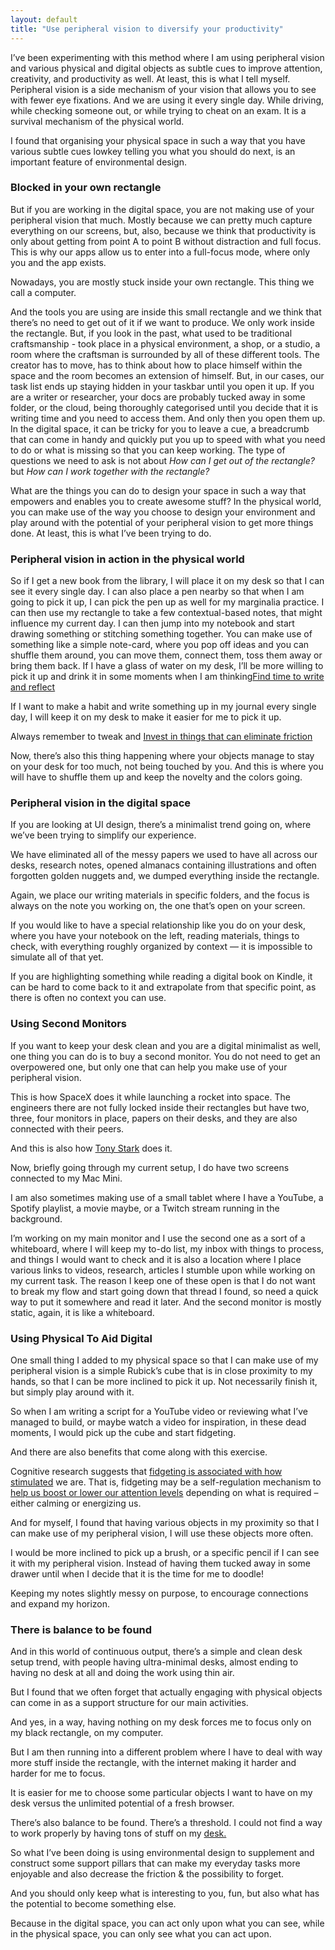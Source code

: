 ```yaml
---
layout: default
title: "Use peripheral vision to diversify your productivity"
---
```


I’ve been experimenting with this method where I am using peripheral vision and various physical and digital objects as subtle cues to improve attention, creativity, and productivity as well. At least, this is what I tell myself. Peripheral vision is a side mechanism of your vision that allows you to see with fewer eye fixations. And we are using it every single day. While driving, while checking someone out, or while trying to cheat on an exam. It is a survival mechanism of the physical world.

I found that organising your physical space in such a way that you have various subtle cues lowkey telling you what you should do next, is an important feature of environmental design.

### Blocked in your own rectangle


But if you are working in the digital space, you are not making use of your peripheral vision that much. Mostly because we can pretty much capture everything on our screens, but, also, because we think that productivity is only about getting from point A to point B without distraction and full focus. This is why our apps allow us to enter into a full-focus mode, where only you and the app exists.

Nowadays, you are mostly stuck inside your own rectangle. This thing we call a computer.

And the tools you are using are inside this small rectangle and we think that there’s no need to get out of it if we want to produce. We only work inside the rectangle. But, if you look in the past, what used to be traditional craftsmanship - took place in a physical environment, a shop, or a studio, a room where the craftsman is surrounded by all of these different tools. The creator has to move, has to think about how to place himself within the space and the room becomes an extension of himself. But, in our cases, our task list ends up staying hidden in your taskbar until you open it up. If you are a writer or researcher, your docs are probably tucked away in some folder, or the cloud, being thoroughly categorised until you decide that it is writing time and you need to access them. And only then you open them up. In the digital space, it can be tricky for you to leave a cue, a breadcrumb that can come in handy and quickly put you up to speed with what you need to do or what is missing so that you can keep working. The type of questions we need to ask is not about *How can I get out of the rectangle?* but *How can I work together with the rectangle?*

What are the things you can do to design your space in such a way that empowers and enables you to create awesome stuff? In the physical world, you can make use of the way you choose to design your environment and play around with the potential of your peripheral vision to get more things done. At least, this is what I’ve been trying to do.

### Peripheral vision in action in the physical world


So if I get a new book from the library, I will place it on my desk so that I can see it every single day. I can also place a pen nearby so that when I am going to pick it up, I can pick the pen up as well for my marginalia practice. I can then use my rectangle to take a few contextual-based notes, that might influence my current day. I can then jump into my notebook and start drawing something or stitching something together. You can make use of something like a simple note-card, where you pop off ideas and you can shuffle them around, you can move them, connect them, toss them away or bring them back. If I have a glass of water on my desk, I’ll be more willing to pick it up and drink it in some moments when I am thinking[Find time to write and reflect](writing/reflect)

If I want to make a habit and write something up in my journal every single day, I will keep it on my desk to make it easier for me to pick it up.

Always remember to tweak and [Invest in things that can eliminate friction](/writing/friction)

Now, there’s also this thing happening where your objects manage to stay on your desk for too much, not being touched by you. And this is where you will have to shuffle them up and keep the novelty and the colors going.

### Peripheral vision in the digital space


If you are looking at UI design, there’s a minimalist trend going on, where we’ve been trying to simplify our experience.

We have eliminated all of the messy papers we used to have all across our desks, research notes, opened almanacs containing illustrations and often forgotten golden nuggets and, we dumped everything inside the rectangle.

Again, we place our writing materials in specific folders, and the focus is always on the note you working on, the one that’s open on your screen.

If you would like to have a special relationship like you do on your desk, where you have your notebook on the left, reading materials, things to check, with everything roughly organized by context — it is impossible to simulate all of that yet.

If you are highlighting something while reading a digital book on Kindle, it can be hard to come back to it and extrapolate from that specific point, as there is often no context you can use.

### Using Second Monitors


If you want to keep your desk clean and you are a digital minimalist as well, one thing you can do is to buy a second monitor. You do not need to get an overpowered one, but only one that can help you make use of your peripheral vision.

This is how SpaceX does it while launching a rocket into space. The engineers there are not fully locked inside their rectangles but have two, three, four monitors in place, papers on their desks, and they are also connected with their peers.

And this is also how  [Tony Stark](https://youtu.be/TC77zYMoKJE)  does it.

Now, briefly going through my current setup, I do have two screens connected to my Mac Mini.

I am also sometimes making use of a small tablet where I have a YouTube, a Spotify playlist, a movie maybe, or a Twitch stream running in the background.

I’m working on my main monitor and I use the second one as a sort of a whiteboard, where I will keep my to-do list, my inbox with things to process, and things I would want to check and it is also a location where I place various links to videos, research, articles I stumble upon while working on my current task. The reason I keep one of these open is that I do not want to break my flow and start going down that thread I found, so need a quick way to put it somewhere and read it later. And the second monitor is mostly static, again, it is like a whiteboard.

### Using Physical To Aid Digital


One small thing I added to my physical space so that I can make use of my peripheral vision is a simple Rubick’s cube that is in close proximity to my hands, so that I can be more inclined to pick it up. Not necessarily finish it, but simply play around with it.

So when I am writing a script for a YouTube video or reviewing what I’ve managed to build, or maybe watch a video for inspiration, in these dead moments, I would pick up the cube and start fidgeting.

And there are also benefits that come along with this exercise.

Cognitive research suggests that  [fidgeting is associated with how stimulated](http://journal.frontiersin.org/article/10.3389/fpsyg.2013.00619/full)  we are. That is, fidgeting may be a self-regulation mechanism to  [help us boost or lower our attention levels](http://mentalhealth.media.mit.edu/wp-content/uploads/sites/46/2016/04/isbisterworkshoppaper.pdf)  depending on what is required – either calming or energizing us.

And for myself, I found that having various objects in my proximity so that I can make use of my peripheral vision, I will use these objects more often.

I would be more inclined to pick up a brush, or a specific pencil if I can see it with my peripheral vision. Instead of having them tucked away in some drawer until when I decide that it is the time for me to doodle!

Keeping my notes slightly messy on purpose, to encourage connections and expand my horizon.

### There is balance to be found


And in this world of continuous output, there’s a simple and clean desk setup trend, with people having ultra-minimal desks, almost ending to having no desk at all and doing the work using thin air.

But I found that we often forget that actually engaging with physical objects can come in as a support structure for our main activities.

And yes, in a way, having nothing on my desk forces me to focus only on my black rectangle, on my computer.

But I am then running into a different problem where I have to deal with way more stuff inside the rectangle, with the internet making it harder and harder for me to focus.

It is easier for me to choose some particular objects I want to have on my desk versus the unlimited potential of a fresh browser.

There’s also balance to be found. There’s a threshold. I could not find a way to work properly by having tons of stuff on my [desk.](http://desk.it/)

So what I’ve been doing is using environmental design to supplement and construct some support pillars that can make my everyday tasks more enjoyable and also decrease the friction & the possibility to forget.

And you should only keep what is interesting to you, fun, but also what has the potential to become something else.

Because in the digital space, you can act only upon what you can see, while in the physical space, you can only see what you can act upon.
